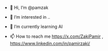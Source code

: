 - 👋 Hi, I’m @pamzak
- 👀 I’m interested in .. 
- 🌱 I’m currently learning  AI  

- 📫 How to reach me https://x.com/ZakiPamir , https://www.linkedin.com/in/pamirzaki/

<!---
pamzak/pamzak is a ✨ special ✨ repository because its `README.md` (this file) appears on your GitHub profile.
You can click the Preview link to take a look at your changes.
--->
